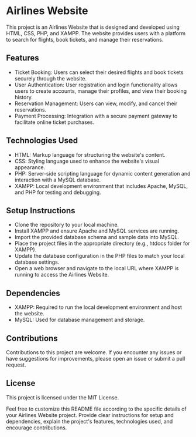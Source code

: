 # Airlines Website
This project is an Airlines Website that is designed and developed using HTML, CSS, PHP, and XAMPP. The website provides users with a platform to search for flights, book tickets, and manage their reservations.

## Features

* Ticket Booking: Users can select their desired flights and book tickets securely through the website.
* User Authentication: User registration and login functionality allows users to create accounts, manage their profiles, and view their booking history.
* Reservation Management: Users can view, modify, and cancel their reservations.
* Payment Processing: Integration with a secure payment gateway to facilitate online ticket purchases.

## Technologies Used
* HTML: Markup language for structuring the website's content.
* CSS: Styling language used to enhance the website's visual appearance.
* PHP: Server-side scripting language for dynamic content generation and interaction with a MySQL database.
* XAMPP: Local development environment that includes Apache, MySQL, and PHP for testing and debugging.

## Setup Instructions
* Clone the repository to your local machine.
* Install XAMPP and ensure Apache and MySQL services are running.
* Import the provided database schema and sample data into MySQL.
* Place the project files in the appropriate directory (e.g., htdocs folder for XAMPP).
* Update the database configuration in the PHP files to match your local database settings.
* Open a web browser and navigate to the local URL where XAMPP is running to access the Airlines Website.

## Dependencies
* XAMPP: Required to run the local development environment and host the website.
* MySQL: Used for database management and storage.

## Contributions
Contributions to this project are welcome. If you encounter any issues or have suggestions for improvements, please open an issue or submit a pull request.

## License
This project is licensed under the MIT License.

Feel free to customize this README file according to the specific details of your Airlines Website project. Provide clear instructions for setup and dependencies, explain the project's features, technologies used, and encourage contributions.
